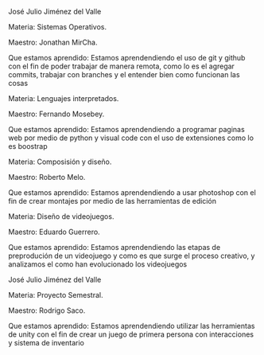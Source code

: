 José Julio Jiménez del Valle

Materia: Sistemas Operativos.

Maestro: Jonathan MirCha.

Que estamos aprendido: Estamos aprendendiendo el uso de git y github con el fin de poder trabajar de manera remota, como lo es el agregar commits, trabajar con branches y el entender bien como funcionan las cosas

Materia: Lenguajes interpretados.

Maestro: Fernando Mosebey.

Que estamos aprendido: Estamos aprendendiendo a programar paginas web por medio de python y visual code con el uso de extensiones como lo es boostrap

Materia: Composisión y diseño.

Maestro: Roberto Melo.

Que estamos aprendido: Estamos aprendendiendo a usar photoshop con el fin de crear montajes por medio de las herramientas de edición

Materia: Diseño de videojuegos.

Maestro: Eduardo Guerrero.

Que estamos aprendido: Estamos aprendendiendo las etapas de preprodución de un videojuego y como es que surge el proceso creativo, y analizamos el como han evolucionado los videojuegos

José Julio Jiménez del Valle

Materia: Proyecto Semestral.

Maestro: Rodrigo Saco.

Que estamos aprendido: Estamos aprendendiendo utilizar las herramientas de unity con el fin de crear un juego de primera persona con interacciones y sistema de inventario